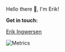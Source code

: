 Hello there 👋, I'm Erik!

**Get in touch:** 

<div class="badge-base LI-profile-badge" data-locale="en_US" data-size="medium" data-theme="dark" data-type="VERTICAL" data-vanity="erik-ingwersen-804402109" data-version="v1"><a class="badge-base__link LI-simple-link" href="https://br.linkedin.com/in/erik-ingwersen-804402109?trk=profile-badge">Erik Ingwersen</a></div>

![Metrics](https://metrics.lecoq.io/ingwersen-erik?template=classic&repositories.forks=true&isocalendar=1&languages=1&isocalendar.duration=halyear&languages.limit=8&languages.sections=most-used&languages.colors=github&languages.threshold=0%25&languages.indepth=false&languages.recent.load=300&languages.recent.days=14&config.timezone=America%2FSao_Paulo)

